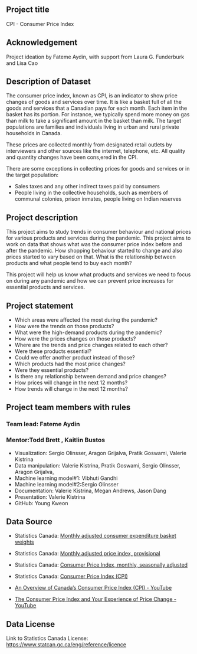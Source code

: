 ## Project title

CPI - Consumer Price Index

## Acknowledgement

Project ideation by Fateme Aydin, with support from Laura G. Funderburk and Lisa Cao

## Description of Dataset

The consumer price index, known as CPI, is an indicator to show price changes of goods and services over time. It is like a basket full of all the goods and services that a Canadian pays for each month. Each item in the basket has its portion. For instance, we typically spend more money on gas than milk to take a significant amount in the basket than milk. The target populations are families and individuals living in urban and rural private households in Canada.

These prices are collected monthly from designated retail outlets by interviewers and other sources like the internet, telephone, etc. All quality and quantity changes have been cons,ered in the CPI.

There are some exceptions in collecting prices for goods and services or in the target population:
- Sales taxes and any other indirect taxes paid by consumers
- People living in the collective households, such as members of communal colonies, prison inmates, people living on Indian reserves

## Project description
This project aims to study trends in consumer behaviour and national prices for various products and services during the pandemic. This project aims to work on data that shows what was the consumer price index before and after the pandemic. How shopping behaviour started to change and also prices started to vary based on that. What is the relationship between products and what people tend to buy each month?

This project will help us know what products and services we need to focus on during any pandemic and how we can prevent price increases for essential products and services.

## Project statement

- Which areas were affected the most during the pandemic?
- How were the trends on those products?
- What were the high-demand products during the pandemic?
- How were the prices changes on those products?
- Where are the trends and price changes related to each other?
- Were these products essential?
- Could we offer another product instead of those?
- Which products had the most price changes?
- Were they essential products?
- Is there any relationship between demand and price changes?
- How prices will change in the next 12 months?
- How trends will change in the next 12 months?

## Project team members with rules

### Team lead: Fateme Aydin

### Mentor:Todd Brett , Kaitlin Bustos

- Visualization: Sergio Olinsser, Aragon Grijalva, Pratik Goswami, Valerie Kistrina
- Data manipulation: Valerie Kistrina, Pratik Goswami, Sergio Olinsser, Aragon Grijalva,
- Machine learning model#1: Vibhuti Gandhi
- Machine learning model#2:Sergio Olinsser
- Documentation: Valerie Kistrina, Megan Andrews, Jason Dang
- Presentation: Valerie Kistrina
- GitHub: Young Kweon

## Data Source
 
- Statistics Canada: [Monthly adjusted consumer expenditure basket weights](https://www150.statcan.gc.ca/t1/tbl1/en/tv.action?pid=1810026401) 
- Statistics Canada: [Monthly adjusted price index, provisional](https://www150.statcan.gc.ca/t1/tbl1/en/tv.action?pid=1810026301)
- Statistics Canada: [Consumer Price Index, monthly, seasonally adjusted](https://www150.statcan.gc.ca/t1/tbl1/en/tv.action?pid=1810000601)
- Statistics Canada: [Consumer Price Index (CPI)](https://www23.statcan.gc.ca/imdb/p2SV.pl?Function=getSurvey&SDDS=2301)

- [An Overview of Canada’s Consumer Price Index (CPI) - YouTube](https://www.youtube.com/watch?v=qfKmJe3CK6E)
- [The Consumer Price Index and Your Experience of Price Change - YouTube](https://www.youtube.com/watch?v=U0xDcqE-zNs)

## Data License
Link to Statistics Canada License: https://www.statcan.gc.ca/eng/reference/licence
